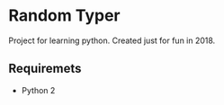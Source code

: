 # Random Typer

Project for learning python. Created just for fun in 2018.

## Requiremets
- Python 2
